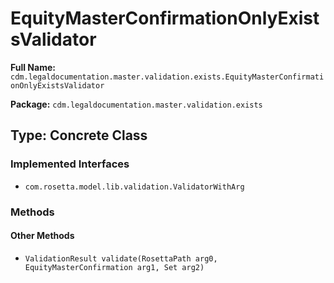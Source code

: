 # EquityMasterConfirmationOnlyExistsValidator

**Full Name:** `cdm.legaldocumentation.master.validation.exists.EquityMasterConfirmationOnlyExistsValidator`

**Package:** `cdm.legaldocumentation.master.validation.exists`

## Type: Concrete Class

### Implemented Interfaces

- `com.rosetta.model.lib.validation.ValidatorWithArg`

### Methods

#### Other Methods

- `ValidationResult validate(RosettaPath arg0, EquityMasterConfirmation arg1, Set arg2)`

